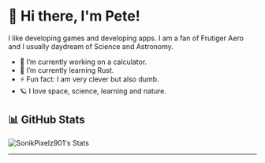 # 👋 Hi there, I'm Pete!  

I like developing games and developing apps. I am a fan of Frutiger Aero and I usually daydream of Science and Astronomy.

- 🔭 I’m currently working on a calculator.
- 🌱 I’m currently learning Rust.
- ⚡ Fun fact: I am very clever but also dumb.
- 🪐 I love space, science, learning and nature.

## 📊 GitHub Stats  
![SonikPixelz901's Stats](https://github-readme-stats.vercel.app/api?username=SonikPixelz901&show_icons=true&theme=blue-green)  

---
